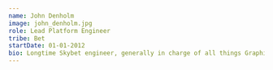 ```yaml
---
name: John Denholm
image: john_denholm.jpg
role: Lead Platform Engineer
tribe: Bet
startDate: 01-01-2012
bio: Longtime Skybet engineer, generally in charge of all things Graphite. Likes cats and whiskey.
---
```

